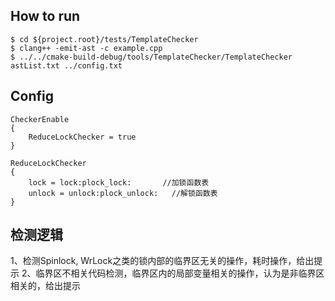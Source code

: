 ## How to run

```shell
$ cd ${project.root}/tests/TemplateChecker
$ clang++ -emit-ast -c example.cpp
$ ../../cmake-build-debug/tools/TemplateChecker/TemplateChecker astList.txt ../config.txt

```
## Config
```
CheckerEnable
{
	ReduceLockChecker = true 
}

ReduceLockChecker
{
    lock = lock:plock_lock:       //加锁函数表
    unlock = unlock:plock_unlock:   //解锁函数表
}
```
## 检测逻辑
1、检测Spinlock, WrLock之类的锁内部的临界区无关的操作，耗时操作，给出提示
2、临界区不相关代码检测，临界区内的局部变量相关的操作，认为是非临界区相关的，给出提示